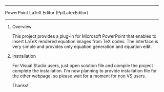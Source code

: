 ***
PowerPoint LaTeX Editor (PptLatexEditor)
***

1. Overview
    
    This project provides a plug-in for Microsoft PowerPoint that enables to insert LaTeX rendered
    equation images from TeX codes. The interface is very simple and provides only equation generation
    and equation edit. 
    
1. Instrallation
    
    For Visual Studio users, just open solution file and compile the project complete the installation.
    I'm now planning to provide installation file for the other webpage, so please wait for a moment 
    for non VS users.
    
    Thanks!